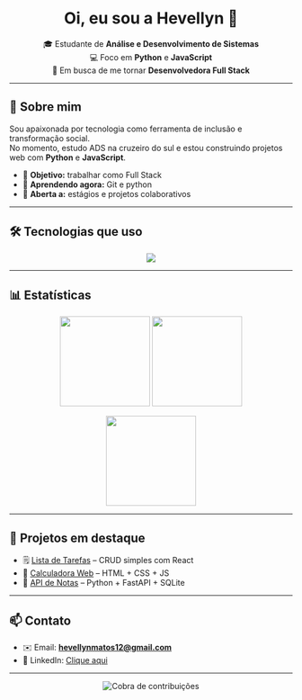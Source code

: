 <h1 align="center">Oi, eu sou a Hevellyn 👋</h1>

<p align="center">
  🎓 Estudante de <b>Análise e Desenvolvimento de Sistemas</b><br/>
  💻 Foco em <b>Python</b> e <b>JavaScript</b><br/>
  🚀 Em busca de me tornar <b>Desenvolvedora Full Stack</b>
</p>

---

## 🌟 Sobre mim
Sou apaixonada por tecnologia como ferramenta de inclusão e transformação social.  
No momento, estudo ADS na cruzeiro do sul e estou construindo projetos web com **Python** e **JavaScript**.  

- 🔭 **Objetivo:** trabalhar como Full Stack  
- 🌱 **Aprendendo agora:** Git e python
- 🤝 **Aberta a:** estágios e projetos colaborativos  

---

## 🛠️ Tecnologias que uso
<p align="center">
  <img src="https://skillicons.dev/icons?i=python,js,html,css,react,nodejs,git,github,vscode,figma" />
</p>

---

## 📊 Estatísticas
<p align="center">
  <img height="160" src="https://github-readme-stats.vercel.app/api?username=SEU_USUARIO&show_icons=true&theme=radical" />
  <img height="160" src="https://github-readme-streak-stats.herokuapp.com/?user=SEU_USUARIO&theme=radical" />
</p>

<p align="center">
  <img height="160" src="https://github-readme-stats.vercel.app/api/top-langs/?username=SEU_USUARIO&layout=compact&theme=radical" />
</p>

---

## 🚀 Projetos em destaque
- 🗒️ [Lista de Tarefas](https://github.com/SEU_USUARIO/lista-de-tarefas) – CRUD simples com React  
- 🧮 [Calculadora Web](https://github.com/SEU_USUARIO/calculadora) – HTML + CSS + JS  
- 🐍 [API de Notas](https://github.com/SEU_USUARIO/api-notas) – Python + FastAPI + SQLite  

---

## 📫 Contato
- ✉️ Email: **hevellynmatos12@gmail.com**  
- 💼 LinkedIn: [Clique aqui](https://www.linkedin.com/in/www.linkedin.com/in/hevellyn-alves-de-matos-097b56292/)  

---

<p align="center">
  <img src="https://raw.githubusercontent.com/SEU_USUARIO/SEU_USUARIO/output/snake.svg" alt="Cobra de contribuições" />
</p>
